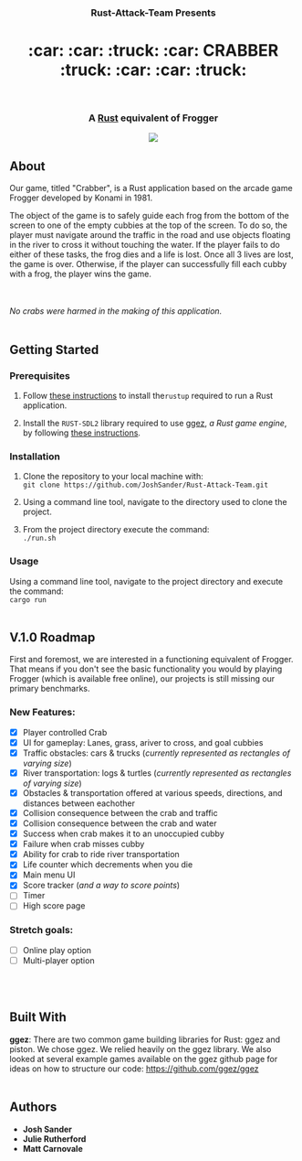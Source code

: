 <h3 align="center">  
  Rust-Attack-Team Presents  <br /> 
</h3>
<h1 align="center">
  :car: :car: :truck: :car: CRABBER :truck: :car: :car: :truck:<br /> <br />
  <h3 align="center">
  A <a href="https://www.rust-lang.org/en-US/">Rust</a> equivalent of Frogger 
  </h3>
  <p align="center">
    <a href="https://opensource.org/licenses/MIT"><img src="https://img.shields.io/github/license/mashape/apistatus.svg"></a>
  </p>
</h1>

## About

Our game, titled "Crabber", is a Rust application based on the arcade game Frogger developed by Konami in 1981.  

The object of the game is to safely guide each frog from the bottom of the screen to one of the empty cubbies at the top of the screen. To do so, the player must navigate around the traffic in the road and use objects floating in the river to cross it without touching the water. If the player fails to do either of these tasks, the frog dies and a life is lost.  Once all 3 lives are lost, the game is over.  Otherwise, if the player can successfully fill each cubby with a frog, the player wins the game.

<br /> <br />
*No crabs were harmed in the making of this application.*
<br />
<br />
## Getting Started

### Prerequisites

1. Follow <a href="https://www.rust-lang.org/en-US/install.html">these instructions</a> to install the`rustup` required to run a Rust application.

2. Install the `RUST-SDL2` library required to use <a href="http://ggez.rs/">ggez</a>, *a Rust game engine*, by following 
<a href="https://github.com/Rust-SDL2/rust-sdl2.html">these instructions</a>. 

### Installation  
1. Clone the repository to your local machine with: <br />
`git clone https://github.com/JoshSander/Rust-Attack-Team.git`

2. Using a command line tool, navigate to the directory used to clone the project.

3. From the project directory execute the command: <br />
`./run.sh`

### Usage

Using a command line tool, navigate to the project directory and execute the command: <br />
`cargo run`
<br />
<br />

## V.1.0 Roadmap

First and foremost, we are interested in a functioning equivalent of Frogger.  That means if you don't see the basic functionality you would by playing Frogger (which is available free online), our projects is still missing our primary benchmarks.

### New Features:
* [x] Player controlled Crab
* [x] UI for gameplay: Lanes, grass, ariver to cross, and goal cubbies
* [x] Traffic obstacles: cars & trucks (*currently represented as rectangles of varying size*)
* [x] River transportation: logs & turtles (*currently represented as rectangles of varying size*)
* [x] Obstacles & transportation offered at various speeds, directions, and distances between eachother
* [x] Collision consequence between the crab and traffic
* [x] Collision consequence between the crab and water
* [x] Success when crab makes it to an unoccupied cubby
* [x] Failure when crab misses cubby
* [x] Ability for crab to ride river transportation
* [x] Life counter which decrements when you die
* [x] Main menu UI
* [x] Score tracker (*and a way to score points*)
* [ ] Timer
* [ ] High score page

### Stretch goals:
* [ ] Online play option
* [ ] Multi-player option
<br />
<br />

## Built With
**ggez**: There are two common game building libraries for Rust: ggez and piston.  We chose ggez.  We relied heavily on the ggez library.  We also looked at several example games available on the ggez github page for ideas on how to structure our code: https://github.com/ggez/ggez
<br />
<br />

## Authors
* **Josh Sander**
* **Julie Rutherford**
* **Matt Carnovale**
